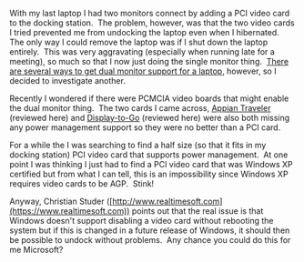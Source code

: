 
With my last laptop I had two monitors connect by adding a PCI video card to the docking station.  The problem, however, was that the two video cards I tried prevented me from undocking the laptop even when I hibernated.  The only way I could remove the laptop was if I shut down the laptop entirely.  This was very aggravating (especially when running late for a meeting), so much so that I now just doing the single monitor thing.  [There are several ways to get dual monitor support for a laptop](https://www.realtimesoft.com/multimon/faq.asp#Laptops), however, so I decided to investigate another.

Recently I wondered if there were PCMCIA video boards that might enable the dual monitor thing.  The two cards I came across, [Appian Traveler](https://www.appian.com/products/traveler.html) (reviewed here) and [Display-to-Go](https://blackberry.qnx.com/en) (reviewed here) were also both missing any power management support so they were no better than a PCI card.

For a while the I was searching to find a half size (so that it fits in my docking station) PCI video card that supports power management.  At one point I was thinking I just had to find a PCI video card that was Windows XP certified but from what I can tell, this is an impossibility since Windows XP requires video cards to be AGP.  Stink!

Anyway, Christian Studer ([http://www.realtimesoft.com](https://www.realtimesoft.com)) points out that the real issue is that Windows doesn't support disabling a video card without rebooting the system but if this is changed in a future release of Windows, it should then be possible to undock without problems.  Any chance you could do this for me Microsoft?

